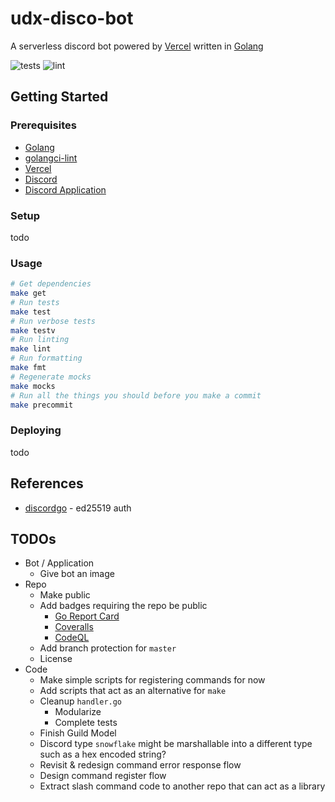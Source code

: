# udx-disco-bot
A serverless discord bot powered by [Vercel](https://vercel.com/) written in [Golang](https://golang.org/)

![tests](https://github.com/wafer-bw/udx-discord-bot/workflows/tests/badge.svg)
![lint](https://github.com/wafer-bw/udx-discord-bot/workflows/lint/badge.svg)

## Getting Started

### Prerequisites
* [Golang](https://golang.org/dl/)
* [golangci-lint](https://golangci-lint.run/usage/install/#local-installation)
* [Vercel](https://vercel.com/)
* [Discord](https://discord.com/)
* [Discord Application](https://discord.com/developers/applications)

### Setup
todo

### Usage
```sh
# Get dependencies
make get
# Run tests
make test
# Run verbose tests
make testv
# Run linting
make lint
# Run formatting
make fmt
# Regenerate mocks
make mocks
# Run all the things you should before you make a commit
make precommit
```

### Deploying
todo

## References
* [discordgo](https://github.com/bwmarrin/discordgo) - ed25519 auth

## TODOs
* Bot / Application
    * Give bot an image
* Repo
    * Make public
    * Add badges requiring the repo be public
        * [Go Report Card](https://goreportcard.com/)
        * [Coveralls](https://coveralls.io/)
        * [CodeQL](https://github.com/wafer-bw/udx-disco-bot/security)
    * Add branch protection for `master`
    * License
* Code
    * Make simple scripts for registering commands for now
    * Add scripts that act as an alternative for `make`
    * Cleanup `handler.go`
        * Modularize
        * Complete tests
    * Finish Guild Model
    * Discord type `snowflake` might be marshallable into a different type such as a hex encoded string?
    * Revisit & redesign command error response flow
    * Design command register flow
    * Extract slash command code to another repo that can act as a library
